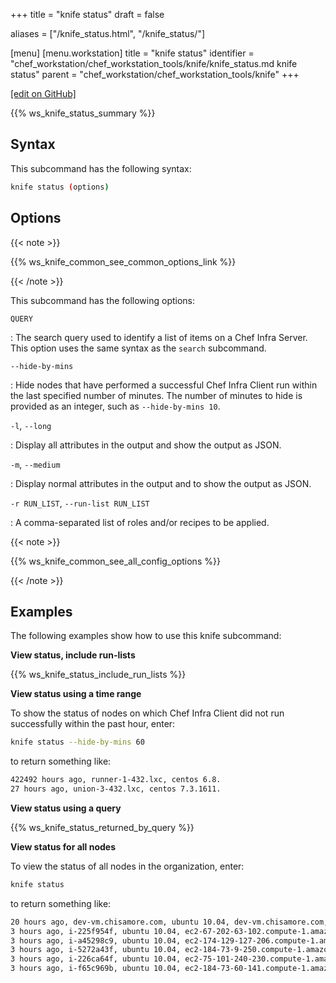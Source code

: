 +++
title = "knife status"
draft = false

aliases = ["/knife_status.html", "/knife_status/"]

[menu]
  [menu.workstation]
    title = "knife status"
    identifier = "chef_workstation/chef_workstation_tools/knife/knife_status.md knife status"
    parent = "chef_workstation/chef_workstation_tools/knife"
+++

[\[edit on GitHub\]](https://github.com/chef/chef-workstation/blob/master/www/content/workstation/knife_status.md)

{{% ws_knife_status_summary %}}

## Syntax

This subcommand has the following syntax:

``` bash
knife status (options)
```

## Options

{{< note >}}

{{% ws_knife_common_see_common_options_link %}}

{{< /note >}}

This subcommand has the following options:

`QUERY`

:   The search query used to identify a list of items on a Chef Infra
    Server. This option uses the same syntax as the `search` subcommand.

`--hide-by-mins`

:   Hide nodes that have performed a successful Chef Infra Client run
    within the last specified number of minutes. The number of minutes
    to hide is provided as an integer, such as `--hide-by-mins 10`.

`-l`, `--long`

:   Display all attributes in the output and show the output as JSON.

`-m`, `--medium`

:   Display normal attributes in the output and to show the output as
    JSON.

`-r RUN_LIST`, `--run-list RUN_LIST`

:   A comma-separated list of roles and/or recipes to be applied.

{{< note >}}

{{% ws_knife_common_see_all_config_options %}}

{{< /note >}}

## Examples

The following examples show how to use this knife subcommand:

**View status, include run-lists**

{{% ws_knife_status_include_run_lists %}}

**View status using a time range**

To show the status of nodes on which Chef Infra Client did not run
successfully within the past hour, enter:

``` bash
knife status --hide-by-mins 60
```

to return something like:

``` bash
422492 hours ago, runner-1-432.lxc, centos 6.8.
27 hours ago, union-3-432.lxc, centos 7.3.1611.
```

**View status using a query**

{{% ws_knife_status_returned_by_query %}}

**View status for all nodes**

To view the status of all nodes in the organization, enter:

``` bash
knife status
```

to return something like:

``` bash
20 hours ago, dev-vm.chisamore.com, ubuntu 10.04, dev-vm.chisamore.com, 10.66.44.126
3 hours ago, i-225f954f, ubuntu 10.04, ec2-67-202-63-102.compute-1.amazonaws.com, 67.202.63.102
3 hours ago, i-a45298c9, ubuntu 10.04, ec2-174-129-127-206.compute-1.amazonaws.com, 174.129.127.206
3 hours ago, i-5272a43f, ubuntu 10.04, ec2-184-73-9-250.compute-1.amazonaws.com, 184.73.9.250
3 hours ago, i-226ca64f, ubuntu 10.04, ec2-75-101-240-230.compute-1.amazonaws.com, 75.101.240.230
3 hours ago, i-f65c969b, ubuntu 10.04, ec2-184-73-60-141.compute-1.amazonaws.com, 184.73.60.141
```
